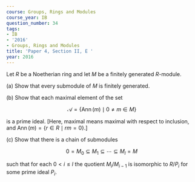 ```yaml
---
course: Groups, Rings and Modules
course_year: IB
question_number: 34
tags:
- IB
- '2016'
- Groups, Rings and Modules
title: 'Paper 4, Section II, E '
year: 2016
---
```




Let $R$ be a Noetherian ring and let $M$ be a finitely generated $R$-module.

(a) Show that every submodule of $M$ is finitely generated.

(b) Show that each maximal element of the set

$$\mathcal{A}=\{\operatorname{Ann}(m) \mid 0 \neq m \in M\}$$

is a prime ideal. [Here, maximal means maximal with respect to inclusion, and $\operatorname{Ann}(m)=\{r \in R \mid r m=0\} .]$

(c) Show that there is a chain of submodules

$$0=M_{0} \subseteq M_{1} \subseteq \cdots \subseteq M_{l}=M$$

such that for each $0<i \leqslant l$ the quotient $M_{i} / M_{i-1}$ is isomorphic to $R / P_{i}$ for some prime ideal $P_{i}$.